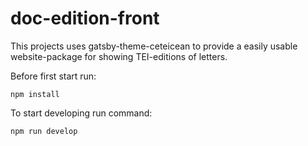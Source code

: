 # doc-edition-front

This projects uses gatsby-theme-ceteicean to provide a easily usable website-package for showing TEI-editions of letters.

Before first start run:
```shell
npm install
```


To start developing run command: 
```shell
npm run develop
```